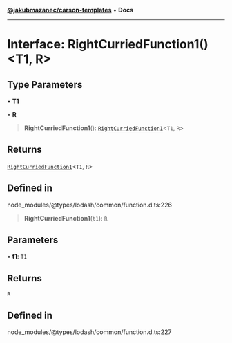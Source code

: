 [**@jakubmazanec/carson-templates**](../../../README.md) • **Docs**

---

# Interface: RightCurriedFunction1()\<T1, R\>

## Type Parameters

• **T1**

• **R**

> **RightCurriedFunction1**(): [`RightCurriedFunction1`](RightCurriedFunction1.md)\<`T1`, `R`\>

## Returns

[`RightCurriedFunction1`](RightCurriedFunction1.md)\<`T1`, `R`\>

## Defined in

node_modules/@types/lodash/common/function.d.ts:226

> **RightCurriedFunction1**(`t1`): `R`

## Parameters

• **t1**: `T1`

## Returns

`R`

## Defined in

node_modules/@types/lodash/common/function.d.ts:227
